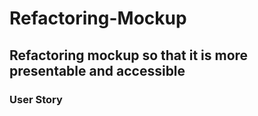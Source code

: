# Refactoring-Mockup
## Refactoring mockup so that it is more presentable and accessible

### User Story
